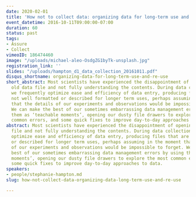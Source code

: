 ```yaml
---
date: 2020-02-01
title: 'How not to collect data: organizing data for long-term use and re-use'
event_datetime: 2016-10-11T09:00:00-07:00
duration: 60
status: past
tags:
- Assure
- Collect
vimeoID: 186474460
image: "/uploads/michael-aleo-OsdgZG1byTk-unsplash.jpg"
registration_link: ''
slides: "/uploads/hampton_d1_data_collection_20161011.pdf"
disqus_shortname: organizing-data-for-long-term-use-and-re-use
short_abstract: Most scientists have experienced the disappointment of opening an
  old data file and not fully understanding the contents. During data collection,
  we frequently optimize ease and efficiency of data entry, producing files that are
  not well formatted or described for longer term uses, perhaps assuming in the moment
  that the details of our experiments and observations would be impossible to forget.
  We can make the best of our sometimes embarrassing data management errors by using
  them as ‘teachable moments’, opening our dusty file drawers to explore the most
  common errors, and some quick fixes to improve day-to-day approaches to data.
abstract: Most scientists have experienced the disappointment of opening an old data
  file and not fully understanding the contents. During data collection, we frequently
  optimize ease and efficiency of data entry, producing files that are not well formatted
  or described for longer term uses, perhaps assuming in the moment that the details
  of our experiments and observations would be impossible to forget. We can make the
  best of our sometimes embarrassing data management errors by using them as ‘teachable
  moments’, opening our dusty file drawers to explore the most common errors, and
  some quick fixes to improve day-to-day approaches to data.
speakers:
- people/stephanie-hampton.md
slug: how-not-collect-data-organizing-data-long-term-use-and-re-use

---
```

